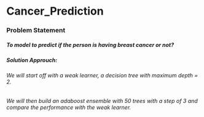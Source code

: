 # Cancer_Prediction

### Problem Statement
##### To model to predict if the person is having breast cancer or not?

##### Solution Approuch:
###### We will start off with a weak learner, a decision tree with maximum depth = 2.

###### We will then build an adaboost ensemble with 50 trees with a step of 3 and compare the performance with the weak learner.
